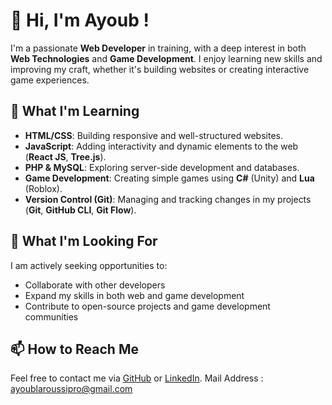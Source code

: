 
# 👋 Hi, I'm Ayoub !

I'm a passionate **Web Developer** in training, with a deep interest in both **Web Technologies** and **Game Development**. I enjoy learning new skills and improving my craft, whether it's building websites or creating interactive game experiences.

## 🌱 What I'm Learning
- **HTML/CSS**: Building responsive and well-structured websites.
- **JavaScript**: Adding interactivity and dynamic elements to the web (**React JS**, **Tree.js**).
- **PHP & MySQL**: Exploring server-side development and databases.
- **Game Development**: Creating simple games using **C#** (Unity) and **Lua** (Roblox).
- **Version Control (Git)**: Managing and tracking changes in my projects (**Git**, **GitHub CLI**, **Git Flow**).

## 🔭 What I'm Looking For
I am actively seeking opportunities to:
- Collaborate with other developers
- Expand my skills in both web and game development
- Contribute to open-source projects and game development communities

## 📫 How to Reach Me
Feel free to contact me via [GitHub](https://github.com/EyeOne2-0) or [LinkedIn](https://www.linkedin.com/in/ayoub-laroussi-5b20b02a0/).
Mail Address : ayoublaroussipro@gmail.com
